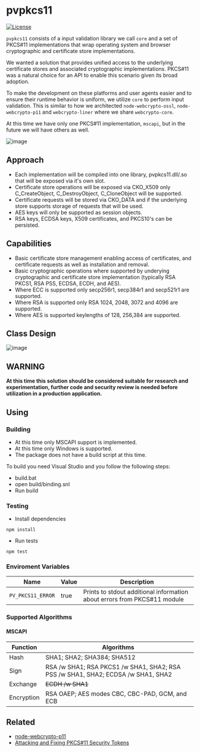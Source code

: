 # pvpkcs11

[![License](https://img.shields.io/badge/license-MIT-green.svg?style=flat)](https://raw.githubusercontent.com/PeculiarVentures/2key-ratchet/master/LICENSE.md)


`pvpkcs11` consists of a input validation library we call `core` and a set of PKCS#11 implementations that wrap operating system and browser cryptographic and certificate store implementations. 

We wanted a solution that provides unified access to the underlying certificate stores and associated cryptographic implementations. PKCS#11 was a natural choice for an API to enable this scenario given its broad adoption.

To make the development on these platforms and user agents easier and to ensure their runtime behavior is uniform, we utilize  `core` to perform input validation. This is similar to how we architected `node-webcrypto-ossl`, `node-webcrypto-p11` and `webcrypto-liner` where we share `webcrypto-core`.

At this time we have only one PKCS#11 implementation, `mscapi`, but in the future we will have others as well.

![image](https://cloud.githubusercontent.com/assets/1619279/26436272/2cea6648-40ca-11e7-904b-70432419b8dc.png)

## Approach
- Each implementation will be compiled into one library, pvpkcs11.dll/.so that will be exposed via it's own slot.
- Certificate store operations will be exposed via CKO_X509 only C_CreateObject, C_DestroyObject, C_CloneObject will be supported.
- Certificate requests will be stored via CKO_DATA and if the underlying store supports storage of requests that will be used.
- AES keys will only be supported as session objects.
- RSA keys, ECDSA keys, X509 certificates, and PKCS10's can be persisted.

## Capabilities
- Basic certificate store management enabling access of certificates, and certificate requests as well as installation and removal.
- Basic cryptographic operations where supported by underying cryptographic and certificate store implementation (typically RSA PKCS1, RSA PSS, ECDSA, ECDH, and AES).
- Where ECC is supported only secp256r1, secp384r1 and secp521r1 are supported.
- Where RSA is supported only RSA 1024, 2048, 3072 and 4096 are supported.
- Where AES is supported keylengths of 128, 256,384 are supported.

## Class Design
![image](https://cloud.githubusercontent.com/assets/1619279/26436231/e7a32066-40c9-11e7-8628-bc6ac9366138.png)

## WARNING

**At this time this solution should be considered suitable for research and experimentation, further code and security review is needed before utilization in a production application.**


## Using

### Building
- At this time only MSCAPI support is implemented. 
- At this time only Windows is supported.
- The package does not have a build script at this time. 

To build you need Visual Studio and you follow the following steps:

- build.bat
- open build/binding.snl
- Run build

### Testing

- Install dependencies

```
npm install
```

- Run tests

```
npm test
```

### Enviroment Variables

| Name              | Value | Description                                                              |
|-------------------|-------|--------------------------------------------------------------------------|
| `PV_PKCS11_ERROR` | true  | Prints to stdout additional information about errors from PKCS#11 module |


### Supported Algorithms

#### MSCAPI

| Function   | Algorithms                                                                          |
|------------|-------------------------------------------------------------------------------------|
| Hash       | SHA1; SHA2; SHA384; SHA512                                                          |
| Sign       | RSA /w SHA1; RSA PKCS1 /w SHA1, SHA2;  RSA PSS /w SHA1, SHA2;  ECDSA /w SHA1, SHA2  |
| Exchange   | ~~ECDH /w SHA1~~                                                                    |
| Encryption | RSA OAEP; AES modes CBC, CBC-PAD, GCM, and ECB                                      |

## Related
- [node-webcrypto-p11](https://github.com/PeculiarVentures/node-webcrypto-p11)
- [Attacking and Fixing PKCS#11 Security Tokens](http://www.lsv.ens-cachan.fr/Publis/PAPERS/PDF/BCFS-ccs10.pdf)
